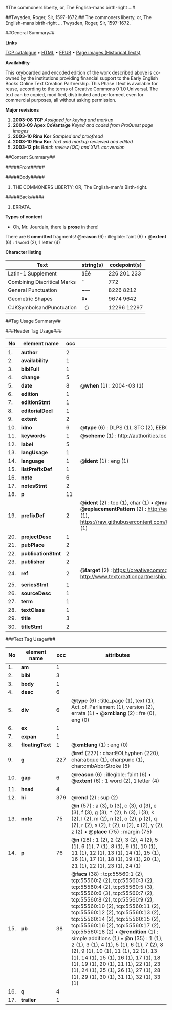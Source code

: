 #The commoners liberty, or, The English-mans birth-right ...#

##Twysden, Roger, Sir, 1597-1672.##
The commoners liberty, or, The English-mans birth-right ...
Twysden, Roger, Sir, 1597-1672.

##General Summary##

**Links**

[TCP catalogue](http://www.ota.ox.ac.uk/tcp/)  • 
[HTML](http://tei.it.ox.ac.uk/tcp/Texts-HTML/free/A64/A64063.html)  • 
[EPUB](http://tei.it.ox.ac.uk/tcp/Texts-EPUB/free/A64/A64063.epub) • 
[Page images (Historical Texts)](https://data.historicaltexts.jisc.ac.uk/view?pubId=eebo-12177657e&pageId=eebo-12177657e-55560-1)

**Availability**

This keyboarded and encoded edition of the
	       work described above is co-owned by the institutions
	       providing financial support to the Early English Books
	       Online Text Creation Partnership. This Phase I text is
	       available for reuse, according to the terms of Creative
	       Commons 0 1.0 Universal. The text can be copied,
	       modified, distributed and performed, even for
	       commercial purposes, all without asking permission.

**Major revisions**

1. __2003-08__ __TCP__ *Assigned for keying and markup*
1. __2003-09__ __Apex CoVantage__ *Keyed and coded from ProQuest page images*
1. __2003-10__ __Rina Kor__ *Sampled and proofread*
1. __2003-10__ __Rina Kor__ *Text and markup reviewed and edited*
1. __2003-12__ __pfs__ *Batch review (QC) and XML conversion*

##Content Summary##

#####Front#####

#####Body#####

1. THE COMMONERS LIBERTY: OR, The English-man's Birth-right.

#####Back#####

1. ERRATA.

**Types of content**

  * Oh, Mr. Jourdain, there is **prose** in there!

There are 6 **ommitted** fragments! 
 @__reason__ (6) : illegible: faint (6)  •  @__extent__ (6) : 1 word (2), 1 letter (4)

**Character listing**


|Text|string(s)|codepoint(s)|
|---|---|---|
|Latin-1 Supplement|âÉé|226 201 233|
|Combining             Diacritical Marks|̄|772|
|General Punctuation|•—|8226 8212|
|Geometric Shapes|◊▪|9674 9642|
|CJKSymbolsandPunctuation|〈〉|12296 12297|

##Tag Usage Summary##

###Header Tag Usage###

|No|element name|occ|attributes|
|---|---|---|---|
|1.|__author__|2||
|2.|__availability__|1||
|3.|__biblFull__|1||
|4.|__change__|5||
|5.|__date__|8| @__when__ (1) : 2004-03 (1)|
|6.|__edition__|1||
|7.|__editionStmt__|1||
|8.|__editorialDecl__|1||
|9.|__extent__|2||
|10.|__idno__|6| @__type__ (6) : DLPS (1), STC (2), EEBO-CITATION (1), OCLC (1), VID (1)|
|11.|__keywords__|1| @__scheme__ (1) : http://authorities.loc.gov/ (1)|
|12.|__label__|5||
|13.|__langUsage__|1||
|14.|__language__|1| @__ident__ (1) : eng (1)|
|15.|__listPrefixDef__|1||
|16.|__note__|6||
|17.|__notesStmt__|2||
|18.|__p__|11||
|19.|__prefixDef__|2| @__ident__ (2) : tcp (1), char (1)  •  @__matchPattern__ (2) : ([0-9\-]+):([0-9IVX]+) (1), (.+) (1)  •  @__replacementPattern__ (2) : http://eebo.chadwyck.com/downloadtiff?vid=$1&page=$2 (1), https://raw.githubusercontent.com/textcreationpartnership/Texts/master/tcpchars.xml#$1 (1)|
|20.|__projectDesc__|1||
|21.|__pubPlace__|2||
|22.|__publicationStmt__|2||
|23.|__publisher__|2||
|24.|__ref__|2| @__target__ (2) : https://creativecommons.org/publicdomain/zero/1.0/ (1), http://www.textcreationpartnership.org/docs/. (1)|
|25.|__seriesStmt__|1||
|26.|__sourceDesc__|1||
|27.|__term__|1||
|28.|__textClass__|1||
|29.|__title__|3||
|30.|__titleStmt__|2||


###Text Tag Usage###

|No|element name|occ|attributes|
|---|---|---|---|
|1.|__am__|1||
|2.|__bibl__|3||
|3.|__body__|1||
|4.|__desc__|6||
|5.|__div__|6| @__type__ (6) : title_page (1), text (1), Act_of_Parliament (1), version (2), errata (1)  •  @__xml:lang__ (2) : fre (0), eng (0)|
|6.|__ex__|1||
|7.|__expan__|1||
|8.|__floatingText__|1| @__xml:lang__ (1) : eng (0)|
|9.|__g__|227| @__ref__ (227) : char:EOLhyphen (220), char:abque (1), char:punc (1), char:cmbAbbrStroke (5)|
|10.|__gap__|6| @__reason__ (6) : illegible: faint (6)  •  @__extent__ (6) : 1 word (2), 1 letter (4)|
|11.|__head__|4||
|12.|__hi__|379| @__rend__ (2) : sup (2)|
|13.|__note__|75| @__n__ (57) : a (3), b (3), c (3), d (3), e (3), f (3), g (3), * (2), h (3), i (3), k (2), l (2), m (2), n (2), o (2), p (2), q (2), r (2), s (2), t (2), u (2), x (2), y (2), z (2)  •  @__place__ (75) : margin (75)|
|14.|__p__|76| @__n__ (28) : 1 (2), 2 (2), 3 (2), 4 (2), 5 (1), 6 (1), 7 (1), 8 (1), 9 (1), 10 (1), 11 (1), 12 (1), 13 (1), 14 (1), 15 (1), 16 (1), 17 (1), 18 (1), 19 (1), 20 (1), 21 (1), 22 (1), 23 (1), 24 (1)|
|15.|__pb__|38| @__facs__ (38) : tcp:55560:1 (2), tcp:55560:2 (2), tcp:55560:3 (2), tcp:55560:4 (2), tcp:55560:5 (3), tcp:55560:6 (3), tcp:55560:7 (2), tcp:55560:8 (2), tcp:55560:9 (2), tcp:55560:10 (2), tcp:55560:11 (2), tcp:55560:12 (2), tcp:55560:13 (2), tcp:55560:14 (2), tcp:55560:15 (2), tcp:55560:16 (2), tcp:55560:17 (2), tcp:55560:18 (2)  •  @__rendition__ (1) : simple:additions (1)  •  @__n__ (35) : 1 (1), 2 (1), 3 (1), 4 (1), 5 (1), 6 (1), 7 (2), 8 (2), 9 (1), 10 (1), 11 (1), 12 (1), 13 (1), 14 (1), 15 (1), 16 (1), 17 (1), 18 (1), 19 (1), 20 (1), 21 (1), 22 (1), 23 (1), 24 (1), 25 (1), 26 (1), 27 (1), 28 (1), 29 (1), 30 (1), 31 (1), 32 (1), 33 (1)|
|16.|__q__|4||
|17.|__trailer__|1||
